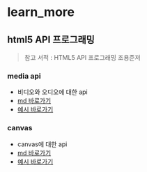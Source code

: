 # learn_more

## html5 API 프로그래밍
> 참고 서적 : HTML5 API 프로그래밍 조용준저
### media api
- 비디오와 오디오에 대한 api
- [md 바로가기](./md/a_media.md)
- [예시 바로가기](https://eurako.github.io/learn_more/html_api/)

### canvas
- canvas에 대한 api
- [md 바로가기](./md/b_canvas.md)
- [예시 바로가기](https://eurako.github.io/learn_more/html_api/canvas_path.html)